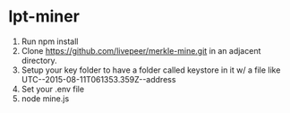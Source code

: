 # lpt-miner
1. Run npm install
2. Clone https://github.com/livepeer/merkle-mine.git in an adjacent directory.
3. Setup your key folder to have a folder called keystore in it w/ a file like UTC--2015-08-11T061353.359Z--address
4. Set your .env file
5. node mine.js
